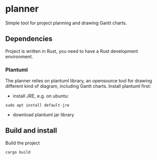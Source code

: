 # planner
Simple tool for project planning and drawing Gantt charts.

## Dependencies
Project is written in Rust, you need to have a Rust development environment.
### Plantuml
The planner relies on plantuml library, an opensource tool for drawing different kind of diagram, including Gantt charts.
Install plantuml first:
- install JRE, e.g. on ubuntu:
```
sudo apt install default-jre
```
- download plantuml jar library
## Build and install
Build the project
```
cargo build
```
